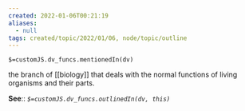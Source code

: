 ```yaml
---
created: 2022-01-06T00:21:19 
aliases:
  - null
tags: created/topic/2022/01/06, node/topic/outline
---
```

`$=customJS.dv_funcs.mentionedIn(dv)`

the branch of [[biology]] that deals with the normal functions of living organisms and their parts.

**See**::
*`$=customJS.dv_funcs.outlinedIn(dv, this)`*